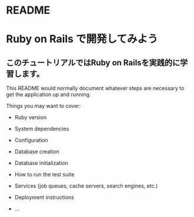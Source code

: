 # README

# Ruby on Rails で開発してみよう

## このチュートリアルではRuby on Railsを実践的に学習します。

This README would normally document whatever steps are necessary to get the
application up and running.

Things you may want to cover:

* Ruby version

* System dependencies

* Configuration

* Database creation

* Database initialization

* How to run the test suite

* Services (job queues, cache servers, search engines, etc.)

* Deployment instructions

* ...
